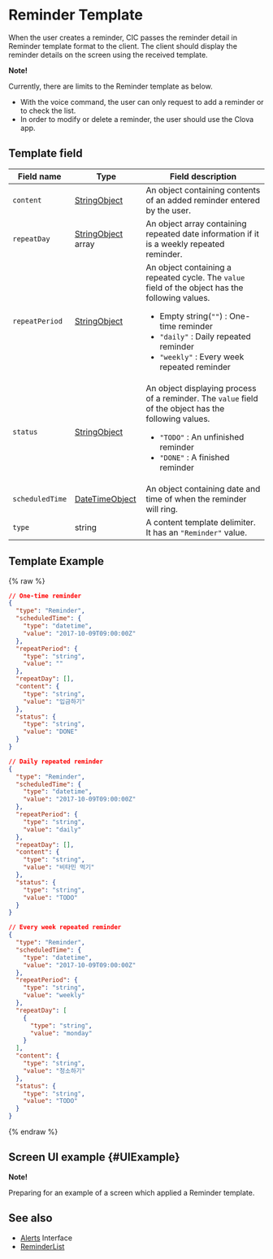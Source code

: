 # Reminder Template
When the user creates a reminder, CIC passes the reminder detail in Reminder template format to the client. The client should display the reminder details on the screen using the received template.

<div class="note">
<p><strong>Note!</strong></p>
<p>Currently, there are limits to the Reminder template as below.</p>
<ul>
  <li>With the voice command, the user can only request to add a reminder or to check the list.</li>
  <li>In order to modify or delete a reminder, the user should use the Clova app.</li>
</ul>
</div>

## Template field

| Field name       | Type    | Field description                     |
|---------------|---------|-----------------------------|
| `content`       | [StringObject](/CIC/References/ContentTemplates/Shared_Objects.md#StringObject)     | An object containing contents of an added reminder entered by the user. |
| `repeatDay`     | [StringObject](/CIC/References/ContentTemplates/Shared_Objects.md#StringObject) array | An object array containing repeated date information if it is a weekly repeated reminder. |
| `repeatPeriod`  | [StringObject](/CIC/References/ContentTemplates/Shared_Objects.md#StringObject)     | An object containing a repeated cycle. The `value` field of the object has the following values. <ul><li>Empty string(<code>""</code>) : One-time reminder</li><li><code>"daily"</code> : Daily repeated reminder</li><li><code>"weekly"</code> : Every week repeated reminder</li></ul> |
| `status`        | [StringObject](/CIC/References/ContentTemplates/Shared_Objects.md#StringObject)     | An object displaying process of a reminder. The `value` field of the object has the following values. <ul><li><code>"TODO"</code> : An unfinished reminder</li><li><code>"DONE"</code> : A finished reminder</li></ul> |
| `scheduledTime` | [DateTimeObject](/CIC/References/ContentTemplates/Shared_Objects.md#DateTimeObject) | An object containing date and time of when the reminder will ring.      |
| `type`          | string                                                                              | A content template delimiter. It has an `"Reminder"` value.  |

## Template Example

{% raw %}

```json
// One-time reminder
{
  "type": "Reminder",
  "scheduledTime": {
    "type": "datetime",
    "value": "2017-10-09T09:00:00Z"
  },
  "repeatPeriod": {
    "type": "string",
    "value": ""
  },
  "repeatDay": [],
  "content": {
    "type": "string",
    "value": "입금하기"
  },
  "status": {
    "type": "string",
    "value": "DONE"
  }
}

// Daily repeated reminder
{
  "type": "Reminder",
  "scheduledTime": {
    "type": "datetime",
    "value": "2017-10-09T09:00:00Z"
  },
  "repeatPeriod": {
    "type": "string",
    "value": "daily"
  },
  "repeatDay": [],
  "content": {
    "type": "string",
    "value": "비타민 먹기"
  },
  "status": {
    "type": "string",
    "value": "TODO"
  }
}

// Every week repeated reminder
{
  "type": "Reminder",
  "scheduledTime": {
    "type": "datetime",
    "value": "2017-10-09T09:00:00Z"
  },
  "repeatPeriod": {
    "type": "string",
    "value": "weekly"
  },
  "repeatDay": [
    {
      "type": "string",
      "value": "monday"
    }
  ],
  "content": {
    "type": "string",
    "value": "청소하기"
  },
  "status": {
    "type": "string",
    "value": "TODO"
  }
}

```

{% endraw %}

## Screen UI example {#UIExample}

<div>
<p><strong>Note!</strong></p>
<p>Preparing for an example of a screen which applied a Reminder template.</p>
</div>

## See also
* [Alerts](/CIC/References/CICInterface/Alerts.md) Interface
* [ReminderList](/CIC/References/ContentTemplates/ReminderList.md)
